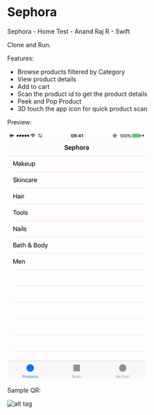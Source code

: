 # Sephora
Sephora - Home Test - Anand Raj R - Swift

Clone and Run.

Features:
- Browse products filtered by Category
- View product details
- Add to cart
- Scan the product id to get the product details
- Peek and Pop Product
- 3D touch the app icon for quick product scan

Preview:

![alt tag](https://github.com/kingofbliss/Sephora/blob/master/demo.gif) 

Sample QR:

![alt tag](http://i.imgur.com/PnvZE5K.png)

